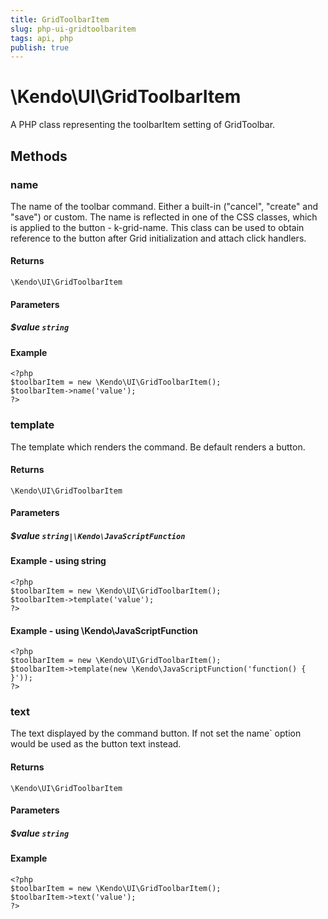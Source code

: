 ```yaml
---
title: GridToolbarItem
slug: php-ui-gridtoolbaritem
tags: api, php
publish: true
---
```


# \Kendo\UI\GridToolbarItem

A PHP class representing the toolbarItem setting of GridToolbar.


## Methods

### name
The name of the toolbar command. Either a built-in ("cancel", "create" and "save") or custom. The name is reflected in one of the CSS classes, which is applied to the button - k-grid-name.
This class can be used to obtain reference to the button after Grid initialization and attach click handlers.

#### Returns
`\Kendo\UI\GridToolbarItem`

#### Parameters

##### $value `string`



#### Example 
    <?php
    $toolbarItem = new \Kendo\UI\GridToolbarItem();
    $toolbarItem->name('value');
    ?>

### template
The template which renders the command. Be default renders a button.

#### Returns
`\Kendo\UI\GridToolbarItem`

#### Parameters

##### $value `string|\Kendo\JavaScriptFunction`



#### Example  - using string
    <?php
    $toolbarItem = new \Kendo\UI\GridToolbarItem();
    $toolbarItem->template('value');
    ?>

#### Example  - using \Kendo\JavaScriptFunction
    <?php
    $toolbarItem = new \Kendo\UI\GridToolbarItem();
    $toolbarItem->template(new \Kendo\JavaScriptFunction('function() { }'));
    ?>

### text
The text displayed by the command button. If not set the name` option would be used as the button text instead.

#### Returns
`\Kendo\UI\GridToolbarItem`

#### Parameters

##### $value `string`



#### Example 
    <?php
    $toolbarItem = new \Kendo\UI\GridToolbarItem();
    $toolbarItem->text('value');
    ?>


